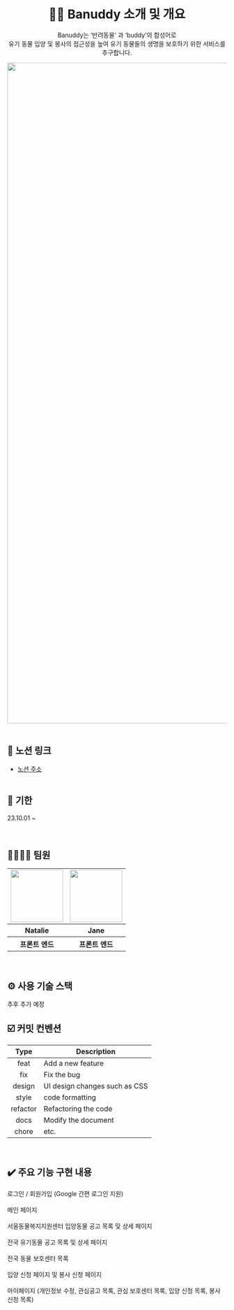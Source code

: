 <div align="center">
  
  <h1>🐶😺 Banuddy 소개 및 개요</h1>

 <p>Banuddy는 ‘반려동물’ 과 ‘buddy’의 합성어로 <br/> 유기 동물 입양 및 봉사의 접근성을 높여 유기 동물들의 생명을 보호하기 위한 서비스를 추구합니다. </p>
 <img width="1512" alt="스크린샷 2023-08-28 오후 10 43 36" src="https://github.com/JeongwooHam/FE_Study_Logs/assets/123251211/0246eae5-1e88-4193-814b-7fe52682e26a">

</div><br>

<h2>📌 노션 링크</h2>

- [노션 주소](https://gentle-tin-2c4.notion.site/3-8990e4f5970348c78ad7f31f3ed56d3c?pvs=4)
<br><br>


<h2>💫 기한</h2>
 <p>23.10.01 ~ </p>
 </p><br>

<h2>👨‍👩‍👦‍👦 팀원</h2>

<table>
  <tr>
    <td>
      <a href="https://github.com/nasilKiM">
        <img src="https://avatars.githubusercontent.com/u/117559842?v=4" width="120px" height="120px"/>
      </a>  
    </td>
     <td>
      <a href="https://github.com/JeongwooHam">
        <img src="https://avatars.githubusercontent.com/u/123251211?v=4" width="120px" height="120px"/>
      </a>  
    </td>   
  </tr>
  <tr>
    <th>
      Natalie
    </th>
    <th>
      Jane
    </th>
  </tr>
  <tr>
    <th>
       프론트 엔드
    </th>
    <th>
       프론트 엔드
    </th>   
  </tr>
</table>

<br>
<h2>⚙️ 사용 기술 스택</h2>
추후 추가 예정 

<br>

<h2>☑️ 커밋 컨벤션</h2>

|   Type   | Description                   |
| :------: | ----------------------------- |
|   feat   | Add a new feature             |
|   fix    | Fix the bug                   |
|  design  | UI design changes such as CSS |
|  style   | code formatting               |
| refactor | Refactoring the code          |
|   docs   | Modify the document           |
|  chore   | etc.                          |

<br>

<h2>✔️ 주요 기능 구현 내용</h2>

<summary> 로그인 / 회원가입 (Google 간편 로그인 지원)</summary>

<br>

<summary> 메인 페이지 </summary>
<br>

<summary> 서울동물복지지원센터 입양동물 공고 목록 및 상세 페이지  </summary>
<br>

<summary> 전국 유기동물 공고 목록 및 상세 페이지 </summary>
<br>

<summary> 전국 동물 보호센터 목록 </summary>
<br>

<summary> 입양 신청 페이지 및 봉사 신청 페이지 </summary>
<br>

<summary> 마이페이지 (개인정보 수정, 관심공고 목록, 관심 보호센터 목록, 입양 신청 목록, 봉사 신청 목록) </summary>
<br>

